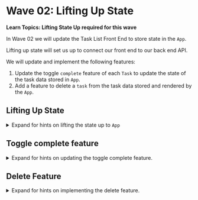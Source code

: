 # Wave 02:  Lifting Up State

**Learn Topics: Lifting State Up required for this wave**

In Wave 02 we will update the Task List Front End to store state in the `App`. 

Lifting up state will set us up to connect our front end to our back end API. 

We will update and implement the following features:
1. Update the toggle `complete` feature of each `Task` to update the state of the task data stored in `App`.
2. Add a feature to delete a `task` from the task data stored and rendered by the `App`.


## Lifting Up State
<details>
    <summary>Expand for hints on lifting the state up to <code>App</code></summary>

1. Remove state from the <code>Task</code> component and instead simply render the props.
2. Update <code>App.js</code> to store the list of task data in state.  
3. Update the data passed to <code>TaskList</code> through props to use the task data stored in state.

</details>

## Toggle complete feature
<details>
    <summary>Expand for hints on updating the toggle complete feature.</summary>

1. Build a function to update an individual task (toggling its `isComplete` field) in <code>App</code>.  
    - This function will need the <code>id</code> of the task to modify.
    - This function will need to update the task data stored in state.
2. Pass this function as a callback through <code>TaskList</code> to <code>Task</code>
3. Update button to receive the callback function in the <code>onClick</code> attribute.

</details>

## Delete Feature
<details>
    <summary>Expand for hints on implementing the delete feature.</summary>

1. Build a function to delete an individual task in <code>App</code>. 
    - This function will need the <code>id</code> of the task to delete.
    - This function will need to update the task data stored in state.
2. Pass this function as a callback through <code>TaskList</code> to <code>Task</code>
3. Update button to receive the callback in the <code>onClick</code> attribute.

</details>




